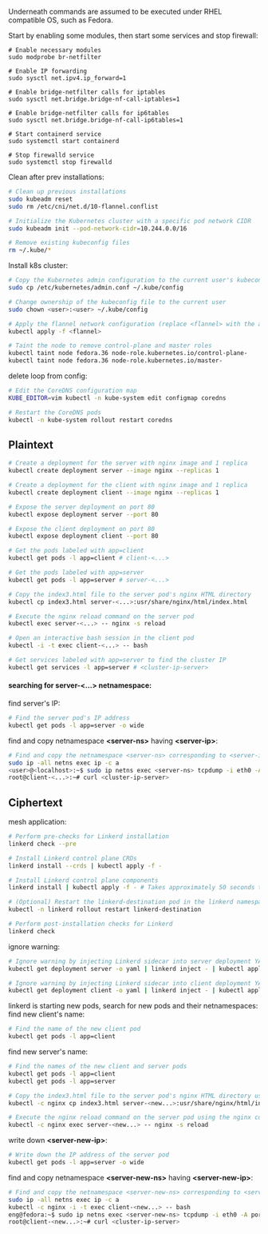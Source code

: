 Underneath commands are assumed to be executed under RHEL compatible OS, such as Fedora.

Start by enabling some modules, then start some services and stop firewall:

```
# Enable necessary modules
sudo modprobe br-netfilter

# Enable IP forwarding
sudo sysctl net.ipv4.ip_forward=1

# Enable bridge-netfilter calls for iptables
sudo sysctl net.bridge.bridge-nf-call-iptables=1

# Enable bridge-netfilter calls for ip6tables
sudo sysctl net.bridge.bridge-nf-call-ip6tables=1

# Start containerd service
sudo systemctl start containerd

# Stop firewalld service
sudo systemctl stop firewalld

```

Clean after prev installations:

```bash
# Clean up previous installations
sudo kubeadm reset
sudo rm /etc/cni/net.d/10-flannel.conflist

# Initialize the Kubernetes cluster with a specific pod network CIDR
sudo kubeadm init --pod-network-cidr=10.244.0.0/16

# Remove existing kubeconfig files
rm ~/.kube/*

```

Install k8s cluster:

```bash
# Copy the Kubernetes admin configuration to the current user's kubeconfig
sudo cp /etc/kubernetes/admin.conf ~/.kube/config

# Change ownership of the kubeconfig file to the current user
sudo chown <user>:<user> ~/.kube/config

# Apply the flannel network configuration (replace <flannel> with the appropriate file)
kubectl apply -f <flannel>

# Taint the node to remove control-plane and master roles
kubectl taint node fedora.36 node-role.kubernetes.io/control-plane-
kubectl taint node fedora.36 node-role.kubernetes.io/master-

```

delete loop from config:

```bash
# Edit the CoreDNS configuration map
KUBE_EDITOR=vim kubectl -n kube-system edit configmap coredns

# Restart the CoreDNS pods
kubectl -n kube-system rollout restart coredns
```

## Plaintext

```bash
# Create a deployment for the server with nginx image and 1 replica
kubectl create deployment server --image nginx --replicas 1

# Create a deployment for the client with nginx image and 1 replica
kubectl create deployment client --image nginx --replicas 1

# Expose the server deployment on port 80
kubectl expose deployment server --port 80

# Expose the client deployment on port 80
kubectl expose deployment client --port 80

# Get the pods labeled with app=client
kubectl get pods -l app=client # client-<...>

# Get the pods labeled with app=server
kubectl get pods -l app=server # server-<...>

# Copy the index3.html file to the server pod's nginx HTML directory
kubectl cp index3.html server-<...>:usr/share/nginx/html/index.html

# Execute the nginx reload command on the server pod
kubectl exec server-<...> -- nginx -s reload

# Open an interactive bash session in the client pod
kubectl -i -t exec client-<...> -- bash

# Get services labeled with app=server to find the cluster IP
kubectl get services -l app=server # <cluster-ip-server>

```

#### searching for server-<...> netnamespace:

find server's IP:

```bash
# Find the server pod's IP address
kubectl get pods -l app=server -o wide
```

find and copy netnamespace **\<server-ns>** having **\<server-ip>**:

```bash
# Find and copy the netnamespace <server-ns> corresponding to <server-ip>
sudo ip -all netns exec ip -c a
<user>@<localhost>:~$ sudo ip netns exec <server-ns> tcpdump -i eth0 -A port http
root@client-<...>:~# curl <cluster-ip-server>
```

## Ciphertext

mesh application:

```bash
# Perform pre-checks for Linkerd installation
linkerd check --pre

# Install Linkerd control plane CRDs
linkerd install --crds | kubectl apply -f -

# Install Linkerd control plane components
linkerd install | kubectl apply -f - # Takes approximately 50 seconds to start running, 70 seconds for all components to start

# (Optional) Restart the linkerd-destination pod in the linkerd namespace
kubectl -n linkerd rollout restart linkerd-destination

# Perform post-installation checks for Linkerd
linkerd check

```

ignore warning:

```bash
# Ignore warning by injecting Linkerd sidecar into server deployment YAML and applying the modified configuration
kubectl get deployment server -o yaml | linkerd inject - | kubectl apply -f -

# Ignore warning by injecting Linkerd sidecar into client deployment YAML and applying the modified configuration
kubectl get deployment client -o yaml | linkerd inject - | kubectl apply -f -

```

linkerd is starting new pods, search for new pods and their netnamespaces: find new client's name:

```bash
# Find the name of the new client pod
kubectl get pods -l app=client
```

find new server's name:

```bash
# Find the names of the new client and server pods
kubectl get pods -l app=client
kubectl get pods -l app=server

# Copy the index3.html file to the server pod's nginx HTML directory using the nginx container
kubectl -c nginx cp index3.html server-<new...>:usr/share/nginx/html/index.html

# Execute the nginx reload command on the server pod using the nginx container
kubectl -c nginx exec server-<new...> -- nginx -s reload
```

write down **\<server-new-ip>**:

```bash
# Write down the IP address of the server pod
kubectl get pods -l app=server -o wide
```

find and copy netnamespace **\<server-new-ns>** having **\<server-new-ip>**:

```bash
# Find and copy the netnamespace <server-new-ns> corresponding to <server-new-ip>
sudo ip -all netns exec ip -c a
kubectl -c nginx -i -t exec client-<new...> -- bash
eng@fedora:~$ sudo ip netns exec <server-new-ns> tcpdump -i eth0 -A port http
root@client-<new...>:~# curl <cluster-ip-server>
```
